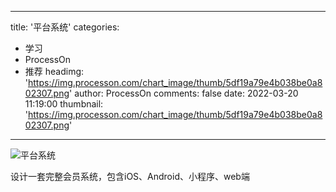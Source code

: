
---
title: '平台系统'
categories: 
 - 学习
 - ProcessOn
 - 推荐
headimg: 'https://img.processon.com/chart_image/thumb/5df19a79e4b038be0a802307.png'
author: ProcessOn
comments: false
date: 2022-03-20 11:19:00
thumbnail: 'https://img.processon.com/chart_image/thumb/5df19a79e4b038be0a802307.png'
---

<div>   
<img class="thumb" alt="平台系统" src="https://img.processon.com/chart_image/thumb/5df19a79e4b038be0a802307.png" referrerpolicy="no-referrer">
<p>设计一套完整会员系统，包含iOS、Android、小程序、web端</p>  
</div>
            